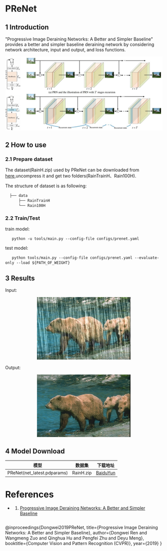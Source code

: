 # PReNet

## 1 Introduction
"Progressive Image Deraining Networks: A Better and Simpler Baseline" provides a better and simpler baseline deraining network by considering network architecture, input and output, and loss functions.

<div align="center">
    <img src="https://github.com/simonsLiang/PReNet_paddle/blob/main/data/net.jpg" width=800">
</div>

## 2 How to use

### 2.1 Prepare dataset

  The dataset(RainH.zip) used by PReNet can be downloaded from [here](https://pan.baidu.com/s/1_vxCatOV3sOA6Vkx1l23eA?pwd=vitu),uncompress it and get two folders(RainTrainH、Rain100H).

  The structure of dataset is as following:

  ```
    ├── data
        ├── RainTrainH
        └── Rain100H
  ```

### 2.2 Train/Test


  train model:
  ```
     python -u tools/main.py --config-file configs/prenet.yaml
  ```

  test model:
  ```
     python tools/main.py --config-file configs/prenet.yaml --evaluate-only --load ${PATH_OF_WEIGHT}
  ```

## 3 Results

Input:

<div align="center">
    <img src="https://github.com/simonsLiang/PReNet_paddle/blob/main/data/rain-001.png" width=300">
</div>

Output:

<div align="center">
    <img src="https://github.com/simonsLiang/PReNet_paddle/blob/main/data/derain-rain-001.png" width=300">
</div>

## 4 Model Download
| 模型 | 数据集 | 下载地址 |
|---|---|---|
| PReNet(net_latest.pdparams)  | RainH.zip | [BaiduYun](https://pan.baidu.com/s/1_vxCatOV3sOA6Vkx1l23eA?pwd=vitu)




# References

- 1. [Progressive Image Deraining Networks: A Better and Simpler Baseline](https://arxiv.org/pdf/1901.09221v3.pdf)

  ```
@inproceedings{Dongwei2019PReNet,
title={Progressive Image Deraining Networks: A Better and Simpler Baseline},
author={Dongwei Ren and Wangmeng Zuo and Qinghua Hu and Pengfei Zhu and Deyu Meng},
booktitle={Computer Vision and Pattern Recognition (CVPR)},
year={2019}
}                                                                                                         
  ```
